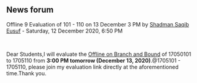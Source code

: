 <h2>News forum</h2><a href="https://moodle.cse.buet.ac.bd/user/view.php?id=1531&course=477"></a>
Offline 9 Evaluation of 101 - 110 on 13 December 3 PM
by <a href="https://moodle.cse.buet.ac.bd/user/view.php?id=1531&course=477">Shadman Saqib Eusuf</a> - Saturday, 12 December 2020, 6:50 PM


 

Dear Students,I will evaluate the <a href="..%5C..%5Cfile%5CCSE208-Jan-2020_%20Branch%20and%20Bound.pdf">Offline on Branch and Bound</a> of 17050101 to 1705110 from <b>3:00 PM tomorrow (December 13, 2020)</b>.@1705101 - 1705110, please join my evaluation link directly at the aforementioned time.Thank you.






